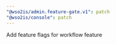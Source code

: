 ```yaml
---
"@wso2is/admin.feature-gate.v1": patch
"@wso2is/console": patch
---
```


Add feature flags for workflow feature
